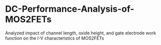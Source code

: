 # DC-Performance-Analysis-of-MOS2FETs
Analyzed impact of channel length, oxide height, and gate electrode work function on the I-V characteristics of MOS2FETs
